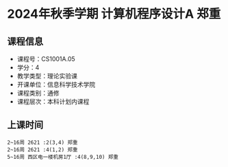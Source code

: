 # 2024年秋季学期 计算机程序设计A 郑重






## 课程信息

- 课程号：CS1001A.05
- 学分：4
- 教学类型：理论实验课
- 开课单位：信息科学技术学院
- 课程类别：通修
- 课程层次：本科计划内课程

## 上课时间

```
2~16周 2621 :2(3,4) 郑重
2~16周 2621 :4(1,2) 郑重
5~16周 西区电一楼机房1厅 :4(8,9,10) 郑重
```

